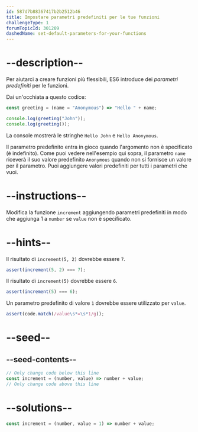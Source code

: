 ```yaml
---
id: 587d7b88367417b2b2512b46
title: Impostare parametri predefiniti per le tue funzioni
challengeType: 1
forumTopicId: 301209
dashedName: set-default-parameters-for-your-functions
---
```


# --description--

Per aiutarci a creare funzioni più flessibili, ES6 introduce dei <dfn>parametri predefiniti</dfn> per le funzioni.

Dai un'occhiata a questo codice:

```js
const greeting = (name = "Anonymous") => "Hello " + name;

console.log(greeting("John"));
console.log(greeting());
```

La console mostrerà le stringhe `Hello John` e `Hello Anonymous`.

Il parametro predefinito entra in gioco quando l'argomento non è specificato (è indefinito). Come puoi vedere nell'esempio qui sopra, il parametro `name` riceverà il suo valore predefinito `Anonymous` quando non si fornisce un valore per il parametro. Puoi aggiungere valori predefiniti per tutti i parametri che vuoi.

# --instructions--

Modifica la funzione `increment` aggiungendo parametri predefiniti in modo che aggiunga 1 a `number` se `value` non è specificato.

# --hints--

Il risultato di `increment(5, 2)` dovrebbe essere `7`.

```js
assert(increment(5, 2) === 7);
```

Il risultato di `increment(5)` dovrebbe essere `6`.

```js
assert(increment(5) === 6);
```

Un parametro predefinito di valore `1` dovrebbe essere utilizzato per `value`.

```js
assert(code.match(/value\s*=\s*1/g));
```

# --seed--

## --seed-contents--

```js
// Only change code below this line
const increment = (number, value) => number + value;
// Only change code above this line
```

# --solutions--

```js
const increment = (number, value = 1) => number + value;
```
